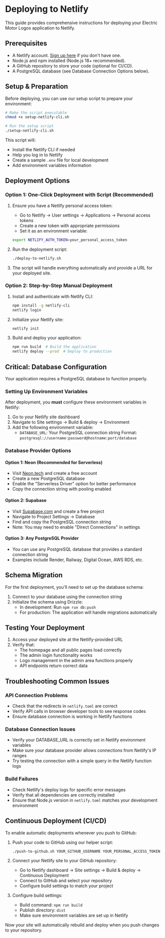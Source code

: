 # Deploying to Netlify

This guide provides comprehensive instructions for deploying your Electric Motor Logos application to Netlify.

## Prerequisites

- A Netlify account. [Sign up here](https://app.netlify.com/signup) if you don't have one.
- Node.js and npm installed (Node.js 18+ recommended).
- A GitHub repository to store your code (optional for CI/CD).
- A PostgreSQL database (see Database Connection Options below).

## Setup & Preparation

Before deploying, you can use our setup script to prepare your environment:

```bash
# Make the script executable
chmod +x setup-netlify-cli.sh

# Run the setup script
./setup-netlify-cli.sh
```

This script will:
- Install the Netlify CLI if needed
- Help you log in to Netlify
- Create a sample `.env` file for local development
- Add environment variables information

## Deployment Options

### Option 1: One-Click Deployment with Script (Recommended)

1. Ensure you have a Netlify personal access token:
   - Go to Netlify → User settings → Applications → Personal access tokens
   - Create a new token with appropriate permissions
   - Set it as an environment variable:
   ```bash
   export NETLIFY_AUTH_TOKEN=your_personal_access_token
   ```

2. Run the deployment script:
   ```bash
   ./deploy-to-netlify.sh
   ```

3. The script will handle everything automatically and provide a URL for your deployed site.

### Option 2: Step-by-Step Manual Deployment

1. Install and authenticate with Netlify CLI:
   ```bash
   npm install -g netlify-cli
   netlify login
   ```

2. Initialize your Netlify site:
   ```bash
   netlify init
   ```

3. Build and deploy your application:
   ```bash
   npm run build  # Build the application
   netlify deploy --prod  # Deploy to production
   ```

## Critical: Database Configuration

Your application requires a PostgreSQL database to function properly.

### Setting Up Environment Variables

After deployment, you **must** configure these environment variables in Netlify:

1. Go to your Netlify site dashboard
2. Navigate to Site settings → Build & deploy → Environment
3. Add the following environment variable:
   - `DATABASE_URL`: Your PostgreSQL connection string
     Format: `postgresql://username:password@hostname:port/database`

### Database Provider Options

#### Option 1: Neon (Recommended for Serverless)
- Visit [Neon.tech](https://neon.tech) and create a free account
- Create a new PostgreSQL database
- Enable the "Serverless Driver" option for better performance
- Copy the connection string with pooling enabled

#### Option 2: Supabase
- Visit [Supabase.com](https://supabase.com) and create a free project
- Navigate to Project Settings → Database
- Find and copy the PostgreSQL connection string
- Note: You may need to enable "Direct Connections" in settings

#### Option 3: Any PostgreSQL Provider
- You can use any PostgreSQL database that provides a standard connection string
- Examples include Render, Railway, Digital Ocean, AWS RDS, etc.

## Schema Migration

For the first deployment, you'll need to set up the database schema:

1. Connect to your database using the connection string
2. Initialize the schema using Drizzle:
   - In development: Run `npm run db:push`
   - For production: The application will handle migrations automatically

## Testing Your Deployment

1. Access your deployed site at the Netlify-provided URL
2. Verify that:
   - The homepage and all public pages load correctly
   - The admin login functionality works
   - Logo management in the admin area functions properly
   - API endpoints return correct data

## Troubleshooting Common Issues

### API Connection Problems
- Check that the redirects in `netlify.toml` are correct
- Verify API calls in browser developer tools to see response codes
- Ensure database connection is working in Netlify functions

### Database Connection Issues
- Verify your DATABASE_URL is correctly set in Netlify environment variables
- Make sure your database provider allows connections from Netlify's IP ranges
- Try testing the connection with a simple query in the Netlify function logs

### Build Failures
- Check Netlify's deploy logs for specific error messages
- Verify that all dependencies are correctly installed
- Ensure that Node.js version in `netlify.toml` matches your development environment

## Continuous Deployment (CI/CD)

To enable automatic deployments whenever you push to GitHub:

1. Push your code to GitHub using our helper script:
   ```bash
   ./push-to-github.sh YOUR_GITHUB_USERNAME YOUR_PERSONAL_ACCESS_TOKEN
   ```

2. Connect your Netlify site to your GitHub repository:
   - Go to Netlify dashboard → Site settings → Build & deploy → Continuous Deployment
   - Connect to GitHub and select your repository
   - Configure build settings to match your project

3. Configure build settings:
   - Build command: `npm run build`
   - Publish directory: `dist`
   - Make sure environment variables are set up in Netlify

Now your site will automatically rebuild and deploy when you push changes to your repository.